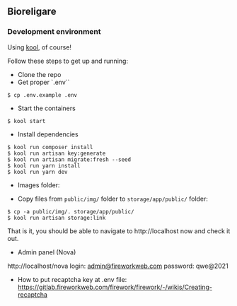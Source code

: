 ## Bioreligare

### Development environment

Using [kool](https://github.com/kool-dev/kool), of course!

Follow these steps to get up and running:

- Clone the repo
- Get proper `.env``

```console
$ cp .env.example .env
```

- Start the containers

```console
$ kool start
```

- Install dependencies

```console
$ kool run composer install
$ kool run artisan key:generate
$ kool run artisan migrate:fresh --seed
$ kool run yarn install
$ kool run yarn dev
```

- Images folder:

* Copy files from `public/img/` folder to `storage/app/public/` folder:

```console
$ cp -a public/img/. storage/app/public/
$ kool run artisan storage:link
```

That is it, you should be able to navigate to http://localhost now and check it out.

- Admin panel (Nova)

http://localhost/nova
login: admin@fireworkweb.com
password: qwe@2021

- How to put recaptcha key at .env file:
https://gitlab.fireworkweb.com/firework/firework/-/wikis/Creating-recaptcha
